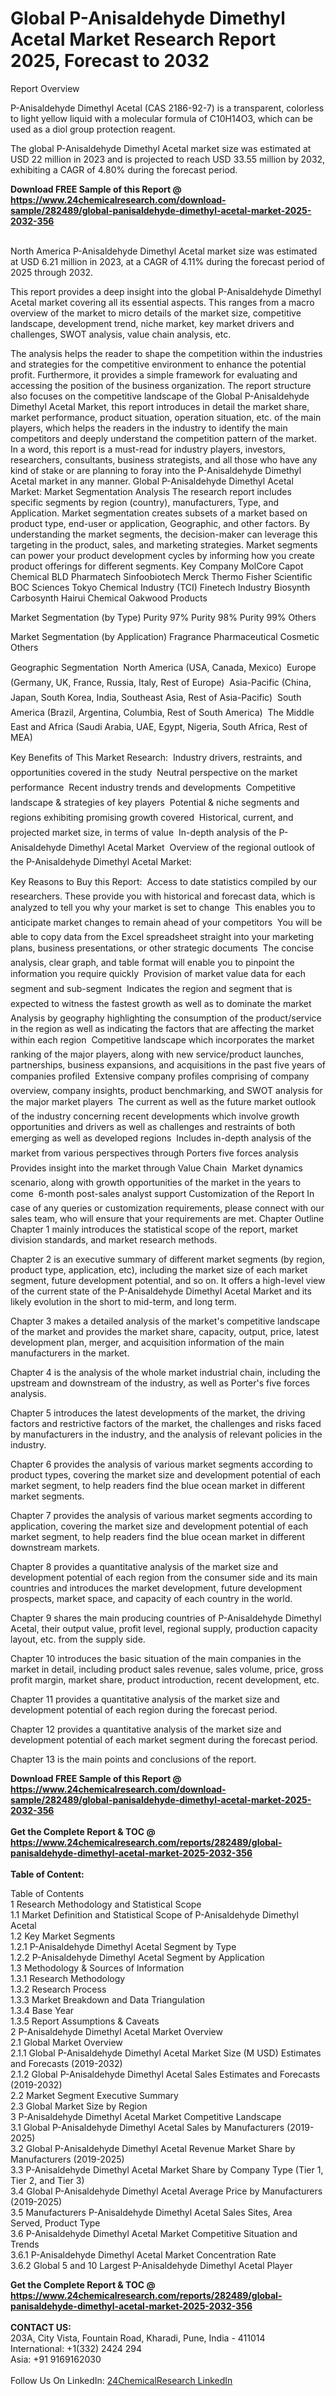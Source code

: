 <h1>Global P-Anisaldehyde Dimethyl Acetal Market Research Report 2025, Forecast to 2032</h1><p>Report Overview</p><p>
P-Anisaldehyde Dimethyl Acetal (CAS 2186-92-7) is a transparent, colorless to light yellow liquid with a molecular formula of C10H14O3, which can be used as a diol group protection reagent.</p><p>
The global P-Anisaldehyde Dimethyl Acetal market size was estimated at USD 22 million in 2023 and is projected to reach USD 33.55 million by 2032, exhibiting a CAGR of 4.80% during the forecast period.</p><div><b>Download FREE Sample of this Report @ 
            <a href="https://www.24chemicalresearch.com/download-sample/282489/global-panisaldehyde-dimethyl-acetal-market-2025-2032-356">
            https://www.24chemicalresearch.com/download-sample/282489/global-panisaldehyde-dimethyl-acetal-market-2025-2032-356</a></b></div><br><p>
North America P-Anisaldehyde Dimethyl Acetal market size was estimated at USD 6.21 million in 2023, at a CAGR of 4.11% during the forecast period of 2025 through 2032.</p><p>
This report provides a deep insight into the global P-Anisaldehyde Dimethyl Acetal market covering all its essential aspects. This ranges from a macro overview of the market to micro details of the market size, competitive landscape, development trend, niche market, key market drivers and challenges, SWOT analysis, value chain analysis, etc.</p><p>
The analysis helps the reader to shape the competition within the industries and strategies for the competitive environment to enhance the potential profit. Furthermore, it provides a simple framework for evaluating and accessing the position of the business organization. The report structure also focuses on the competitive landscape of the Global P-Anisaldehyde Dimethyl Acetal Market, this report introduces in detail the market share, market performance, product situation, operation situation, etc. of the main players, which helps the readers in the industry to identify the main competitors and deeply understand the competition pattern of the market.
In a word, this report is a must-read for industry players, investors, researchers, consultants, business strategists, and all those who have any kind of stake or are planning to foray into the P-Anisaldehyde Dimethyl Acetal market in any manner.
Global P-Anisaldehyde Dimethyl Acetal Market: Market Segmentation Analysis
The research report includes specific segments by region (country), manufacturers, Type, and Application. Market segmentation creates subsets of a market based on product type, end-user or application, Geographic, and other factors. By understanding the market segments, the decision-maker can leverage this targeting in the product, sales, and marketing strategies. Market segments can power your product development cycles by informing how you create product offerings for different segments.
Key Company
MolCore
Capot Chemical
BLD Pharmatech
Sinfoobiotech
Merck
Thermo Fisher Scientific
BOC Sciences
Tokyo Chemical Industry (TCI)
Finetech Industry
Biosynth Carbosynth
Hairui Chemical
Oakwood Products</p><p>
Market Segmentation (by Type)
Purity 97%
Purity 98%
Purity 99%
Others</p><p>
Market Segmentation (by Application)
Fragrance
Pharmaceutical
Cosmetic
Others</p><p>
Geographic Segmentation
 North America (USA, Canada, Mexico)
 Europe (Germany, UK, France, Russia, Italy, Rest of Europe)
 Asia-Pacific (China, Japan, South Korea, India, Southeast Asia, Rest of Asia-Pacific)
 South America (Brazil, Argentina, Columbia, Rest of South America)
 The Middle East and Africa (Saudi Arabia, UAE, Egypt, Nigeria, South Africa, Rest of MEA)</p><p>
Key Benefits of This Market Research:
 Industry drivers, restraints, and opportunities covered in the study
 Neutral perspective on the market performance
 Recent industry trends and developments
 Competitive landscape &amp; strategies of key players
 Potential &amp; niche segments and regions exhibiting promising growth covered
 Historical, current, and projected market size, in terms of value
 In-depth analysis of the P-Anisaldehyde Dimethyl Acetal Market
 Overview of the regional outlook of the P-Anisaldehyde Dimethyl Acetal Market:</p><p>
Key Reasons to Buy this Report:
 Access to date statistics compiled by our researchers. These provide you with historical and forecast data, which is analyzed to tell you why your market is set to change
 This enables you to anticipate market changes to remain ahead of your competitors
 You will be able to copy data from the Excel spreadsheet straight into your marketing plans, business presentations, or other strategic documents
 The concise analysis, clear graph, and table format will enable you to pinpoint the information you require quickly
 Provision of market value data for each segment and sub-segment
 Indicates the region and segment that is expected to witness the fastest growth as well as to dominate the market
 Analysis by geography highlighting the consumption of the product/service in the region as well as indicating the factors that are affecting the market within each region
 Competitive landscape which incorporates the market ranking of the major players, along with new service/product launches, partnerships, business expansions, and acquisitions in the past five years of companies profiled
 Extensive company profiles comprising of company overview, company insights, product benchmarking, and SWOT analysis for the major market players
 The current as well as the future market outlook of the industry concerning recent developments which involve growth opportunities and drivers as well as challenges and restraints of both emerging as well as developed regions
 Includes in-depth analysis of the market from various perspectives through Porters five forces analysis
 Provides insight into the market through Value Chain
 Market dynamics scenario, along with growth opportunities of the market in the years to come
 6-month post-sales analyst support
Customization of the Report
In case of any queries or customization requirements, please connect with our sales team, who will ensure that your requirements are met.
Chapter Outline
Chapter 1 mainly introduces the statistical scope of the report, market division standards, and market research methods.</p><p>
Chapter 2 is an executive summary of different market segments (by region, product type, application, etc), including the market size of each market segment, future development potential, and so on. It offers a high-level view of the current state of the P-Anisaldehyde Dimethyl Acetal Market and its likely evolution in the short to mid-term, and long term.</p><p>
Chapter 3 makes a detailed analysis of the market's competitive landscape of the market and provides the market share, capacity, output, price, latest development plan, merger, and acquisition information of the main manufacturers in the market.</p><p>
Chapter 4 is the analysis of the whole market industrial chain, including the upstream and downstream of the industry, as well as Porter's five forces analysis.</p><p>
Chapter 5 introduces the latest developments of the market, the driving factors and restrictive factors of the market, the challenges and risks faced by manufacturers in the industry, and the analysis of relevant policies in the industry.</p><p>
Chapter 6 provides the analysis of various market segments according to product types, covering the market size and development potential of each market segment, to help readers find the blue ocean market in different market segments.</p><p>
Chapter 7 provides the analysis of various market segments according to application, covering the market size and development potential of each market segment, to help readers find the blue ocean market in different downstream markets.</p><p>
Chapter 8 provides a quantitative analysis of the market size and development potential of each region from the consumer side and its main countries and introduces the market development, future development prospects, market space, and capacity of each country in the world.</p><p>
Chapter 9 shares the main producing countries of P-Anisaldehyde Dimethyl Acetal, their output value, profit level, regional supply, production capacity layout, etc. from the supply side.</p><p>
Chapter 10 introduces the basic situation of the main companies in the market in detail, including product sales revenue, sales volume, price, gross profit margin, market share, product introduction, recent development, etc.</p><p>
Chapter 11 provides a quantitative analysis of the market size and development potential of each region during the forecast period.</p><p>
Chapter 12 provides a quantitative analysis of the market size and development potential of each market segment during the forecast period.</p><p>
Chapter 13 is the main points and conclusions of the report.</p><p>
</p><div><b>Download FREE Sample of this Report @ 
            <a href="https://www.24chemicalresearch.com/download-sample/282489/global-panisaldehyde-dimethyl-acetal-market-2025-2032-356">
            https://www.24chemicalresearch.com/download-sample/282489/global-panisaldehyde-dimethyl-acetal-market-2025-2032-356</a></b></div><br><div><b>Get the Complete Report & TOC @ 
            <a href="https://www.24chemicalresearch.com/reports/282489/global-panisaldehyde-dimethyl-acetal-market-2025-2032-356">
            https://www.24chemicalresearch.com/reports/282489/global-panisaldehyde-dimethyl-acetal-market-2025-2032-356</a></b></div><br>
            <b>Table of Content:</b><p>Table of Contents<br />
1 Research Methodology and Statistical Scope<br />
1.1 Market Definition and Statistical Scope of P-Anisaldehyde Dimethyl Acetal<br />
1.2 Key Market Segments<br />
1.2.1 P-Anisaldehyde Dimethyl Acetal Segment by Type<br />
1.2.2 P-Anisaldehyde Dimethyl Acetal Segment by Application<br />
1.3 Methodology & Sources of Information<br />
1.3.1 Research Methodology<br />
1.3.2 Research Process<br />
1.3.3 Market Breakdown and Data Triangulation<br />
1.3.4 Base Year<br />
1.3.5 Report Assumptions & Caveats<br />
2 P-Anisaldehyde Dimethyl Acetal Market Overview<br />
2.1 Global Market Overview<br />
2.1.1 Global P-Anisaldehyde Dimethyl Acetal Market Size (M USD) Estimates and Forecasts (2019-2032)<br />
2.1.2 Global P-Anisaldehyde Dimethyl Acetal Sales Estimates and Forecasts (2019-2032)<br />
2.2 Market Segment Executive Summary<br />
2.3 Global Market Size by Region<br />
3 P-Anisaldehyde Dimethyl Acetal Market Competitive Landscape<br />
3.1 Global P-Anisaldehyde Dimethyl Acetal Sales by Manufacturers (2019-2025)<br />
3.2 Global P-Anisaldehyde Dimethyl Acetal Revenue Market Share by Manufacturers (2019-2025)<br />
3.3 P-Anisaldehyde Dimethyl Acetal Market Share by Company Type (Tier 1, Tier 2, and Tier 3)<br />
3.4 Global P-Anisaldehyde Dimethyl Acetal Average Price by Manufacturers (2019-2025)<br />
3.5 Manufacturers P-Anisaldehyde Dimethyl Acetal Sales Sites, Area Served, Product Type<br />
3.6 P-Anisaldehyde Dimethyl Acetal Market Competitive Situation and Trends<br />
3.6.1 P-Anisaldehyde Dimethyl Acetal Market Concentration Rate<br />
3.6.2 Global 5 and 10 Largest P-Anisaldehyde Dimethyl Acetal Player</p><div><b>Get the Complete Report & TOC @ 
            <a href="https://www.24chemicalresearch.com/reports/282489/global-panisaldehyde-dimethyl-acetal-market-2025-2032-356">
            https://www.24chemicalresearch.com/reports/282489/global-panisaldehyde-dimethyl-acetal-market-2025-2032-356</a></b></div><br><b>CONTACT US:</b><br>
            203A, City Vista, Fountain Road, Kharadi, Pune, India - 411014<br>
            International: +1(332) 2424 294<br>
            Asia: +91 9169162030 <br><br>
            Follow Us On LinkedIn: <a href="https://www.linkedin.com/company/24chemicalresearch/">24ChemicalResearch LinkedIn</a>